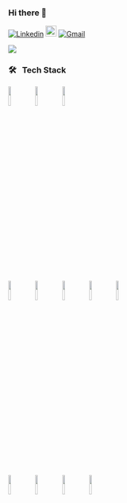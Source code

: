 ### Hi there 👋 

[![Linkedin](https://img.shields.io/badge/-LinkedIn-blue?style=flat&logo=Linkedin&logoColor=white)](https://www.linkedin.com/in/juliani-schlickmann-damasceno/)
[<img src="https://img.shields.io/github/followers/Schlickmann?label=follow&style=social" height="22" title="Follow me" />](https://github.com/Schlickmann) 
[![Gmail](https://img.shields.io/badge/-Gmail-c14438?style=flat&logo=Gmail&logoColor=white)](mailto:juliani.schlickmann@gmail.com)

<p align="left"> 
 <a>
   <img src="https://github-readme-stats.vercel.app/api?username=Schlickmann&show_icons=true&theme=graywhite" />
 </a>
</p> 


<h3>🛠 &nbsp; Tech Stack</h3>
<code><img width="10%" src="https://www.vectorlogo.zone/logos/javascript/javascript-horizontal.svg"></code>
<code><img width="10%" src="https://www.vectorlogo.zone/logos/reactjs/reactjs-ar21.svg"></code>
<code><img width="10%" src="https://www.vectorlogo.zone/logos/nodejs/nodejs-ar21.svg"></code>
<br />
<code><img width="10%" src="https://www.vectorlogo.zone/logos/emberjs/emberjs-ar21.svg"></code>
<code><img width="10%" src="https://www.vectorlogo.zone/logos/vuejs/vuejs-ar21.svg"></code>
<code><img width="10%" src="https://www.vectorlogo.zone/logos/w3_html5/w3_html5-ar21.svg"></code>
<code><img width="10%" src="https://www.vectorlogo.zone/logos/sass-lang/sass-lang-ar21.svg"></code>
<code><img width="10%" src="https://www.vectorlogo.zone/logos/python/python-ar21.svg"></code>
<br />
<code><img width="10%" src="https://www.vectorlogo.zone/logos/sequelizejs/sequelizejs-ar21.svg"></code>
<code><img width="10%" src="https://www.vectorlogo.zone/logos/postgresql/postgresql-ar21.svg"></code>
<code><img width="10%" src="https://www.vectorlogo.zone/logos/expressjs/expressjs-ar21.svg"></code>
<code><img width="10%" src="https://www.vectorlogo.zone/logos/ruby-lang/ruby-lang-ar21.svg"></code>
   
  

<!--
**Schlickmann/Schlickmann** is a ✨ _special_ ✨ repository because its `README.md` (this file) appears on your GitHub profile.

Here are some ideas to get you started:

- 🔭 I’m currently working on ...
- 🌱 I’m currently learning ...
- 👯 I’m looking to collaborate on ...
- 🤔 I’m looking for help with ...
- 💬 Ask me about ...
- 📫 How to reach me: ...
- 😄 Pronouns: ...
- ⚡ Fun fact: ...
-->
